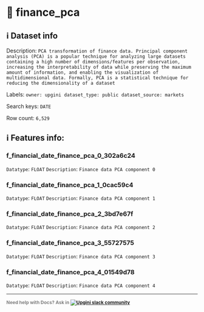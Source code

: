 # 📖 finance_pca 
## ℹ️ Dataset info 
Description: `PCA transformation of finance data. Principal component analysis (PCA) is a popular technique for analyzing large datasets containing a high number of dimensions/features per observation, increasing the interpretability of data while preserving the maximum amount of information, and enabling the visualization of multidimensional data. Formally, PCA is a statistical technique for reducing the dimensionality of a dataset` 

Labels: ` owner: upgini ` &nbsp;` dataset_type: public ` &nbsp;` dataset_source: markets ` &nbsp;

Search keys: 
` DATE ` &nbsp;

Row count: `6,529` 

## ℹ️ Features info:

### f_financial_date_finance_pca_0_302a6c24
`Datatype`: `FLOAT`
`Description`: `Finance data PCA component 0`

### f_financial_date_finance_pca_1_0cac59c4
`Datatype`: `FLOAT`
`Description`: `Finance data PCA component 1`

### f_financial_date_finance_pca_2_3bd7e67f
`Datatype`: `FLOAT`
`Description`: `Finance data PCA component 2`

### f_financial_date_finance_pca_3_55727575
`Datatype`: `FLOAT`
`Description`: `Finance data PCA component 3`

### f_financial_date_finance_pca_4_01549d78
`Datatype`: `FLOAT`
`Description`: `Finance data PCA component 4`



---

<span style="color:grey;font-weight:700;font-size:12px">
    Need help with Docs? Ask in
    <a href="https://4mlg.short.gy/join-upgini-community">
        <img alt="Upgini slack community" src="https://img.shields.io/badge/slack-@upgini-orange.svg?logo=slack">
    </a>
</span>